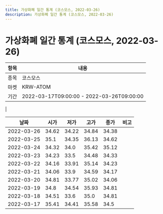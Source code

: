 ```yaml
---
title: 가상화폐 일간 통계 (코스모스, 2022-03-26)
description: 가상화폐 일간 통계 (코스모스, 2022-03-26)
---
```


가상화폐 일간 통계 (코스모스, 2022-03-26)
===

|항목|내용|
|--|--|
|종목|코스모스|
|마켓|KRW-ATOM|\i|종류|일 단위 캔들|
|기간|2022-03-17T09:00:00 - 2022-03-26T09:00:00
|

|날짜|시가|저가|고가|종가|비고|
|--|--|--|--|--|--|
|2022-03-26|34.62|34.22|34.84|34.38|    |
|2022-03-25|35.1|34.35|36.13|34.62|    |
|2022-03-24|34.32|34.0|35.42|35.12|    |
|2022-03-23|34.23|33.5|34.48|34.33|    |
|2022-03-22|34.16|33.91|35.14|34.23|    |
|2022-03-21|34.06|33.9|34.59|34.17|    |
|2022-03-20|34.81|33.77|35.02|34.06|    |
|2022-03-19|34.8|34.54|35.93|34.81|    |
|2022-03-18|34.51|33.6|35.0|34.81|    |
|2022-03-17|35.41|34.41|35.58|34.5|    |
